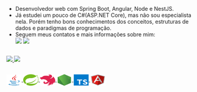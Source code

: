 - Desenvolvedor web com Spring Boot, Angular, Node e NestJS.
- Já estudei um pouco de C#(ASP.NET Core), mas não sou especialista nela. Porém tenho bons conhecimentos dos conceitos, estruturas de dados e paradigmas de programação.
- Seguem meus contatos e mais informações sobre mim:    
<a href="https://www.linkedin.com/in/gustavohdlima/" target="_blank"><img src="https://img.shields.io/badge/-LinkedIn-%230077B5?style=for-the-badge&logo=linkedin&logoColor=white" target="_blank"></a>
<a href="https://gustavohdlima.netlify.app/" target="_blank"><img src="https://img.shields.io/badge/-MySite-orange?style=for-the-badge&%20&logo=SitePoint&logoColor=white" target="_blank"></a>


##

<!---
gustas01/gustas01 is a ✨ special ✨ repository because its `README.md` (this file) appears on your GitHub profile.
You can click the Preview link to take a look at your changes.
--->
<div>
  <a href="https://github.com/gustas01">
  <img height="180em" src="https://github-readme-stats.vercel.app/api?username=gustas01&show_icons=true&theme=dracula&include_all_commits=true&count_private=true"/>
  <img height="180em" src="https://github-readme-stats.vercel.app/api/top-langs/?username=gustas01&layout=compact&langs_count=7&theme=dracula"/>
</div>
 
##
<div>
  <img align="center" alt="Gustavo-java" height="30" width="40" src="https://github.com/devicons/devicon/blob/master/icons/java/java-original.svg">
  <img align="center" alt="Gustavo-spring" height="30" width="40" src="https://github.com/devicons/devicon/blob/master/icons/spring/spring-original.svg">
  <img align="center" alt="Gustavo-nestjs" height="30" width="40" src="https://github.com/devicons/devicon/blob/master/icons/nestjs/nestjs-original.svg">
  <img align="center" alt="Gustavo-nodejs" height="30" width="40" src="https://github.com/devicons/devicon/blob/master/icons/nodejs/nodejs-original.svg">
  <img align="center" alt="Gustavo-Ts" height="30" width="40" src="https://raw.githubusercontent.com/devicons/devicon/master/icons/typescript/typescript-plain.svg">
  <img align="center" alt="Gustavo-Angular" height="30" width="40" src="https://github.com/devicons/devicon/blob/master/icons/angularjs/angularjs-original.svg">
</div>
